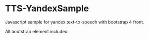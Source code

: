 # TTS-YandexSample

Javascript sample for yandex text-to-speech with bootstrap 4 front.

All bootstrap element included.
